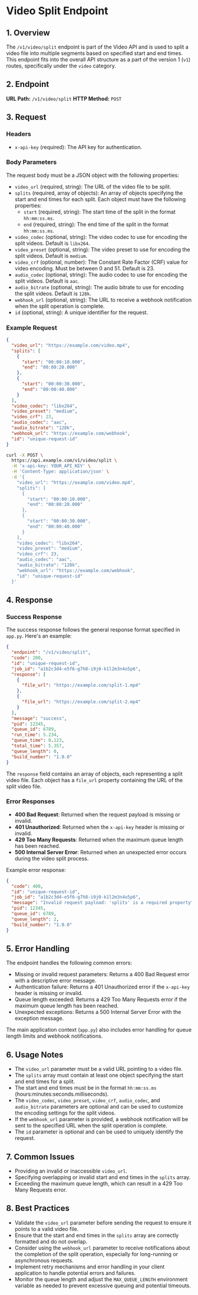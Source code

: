 # Video Split Endpoint

## 1. Overview

The `/v1/video/split` endpoint is part of the Video API and is used to split a video file into multiple segments based on specified start and end times. This endpoint fits into the overall API structure as a part of the version 1 (`v1`) routes, specifically under the `video` category.

## 2. Endpoint

**URL Path:** `/v1/video/split`
**HTTP Method:** `POST`

## 3. Request

### Headers

- `x-api-key` (required): The API key for authentication.

### Body Parameters

The request body must be a JSON object with the following properties:

- `video_url` (required, string): The URL of the video file to be split.
- `splits` (required, array of objects): An array of objects specifying the start and end times for each split. Each object must have the following properties:
  - `start` (required, string): The start time of the split in the format `hh:mm:ss.ms`.
  - `end` (required, string): The end time of the split in the format `hh:mm:ss.ms`.
- `video_codec` (optional, string): The video codec to use for encoding the split videos. Default is `libx264`.
- `video_preset` (optional, string): The video preset to use for encoding the split videos. Default is `medium`.
- `video_crf` (optional, number): The Constant Rate Factor (CRF) value for video encoding. Must be between 0 and 51. Default is 23.
- `audio_codec` (optional, string): The audio codec to use for encoding the split videos. Default is `aac`.
- `audio_bitrate` (optional, string): The audio bitrate to use for encoding the split videos. Default is `128k`.
- `webhook_url` (optional, string): The URL to receive a webhook notification when the split operation is complete.
- `id` (optional, string): A unique identifier for the request.

### Example Request

```json
{
  "video_url": "https://example.com/video.mp4",
  "splits": [
    {
      "start": "00:00:10.000",
      "end": "00:00:20.000"
    },
    {
      "start": "00:00:30.000",
      "end": "00:00:40.000"
    }
  ],
  "video_codec": "libx264",
  "video_preset": "medium",
  "video_crf": 23,
  "audio_codec": "aac",
  "audio_bitrate": "128k",
  "webhook_url": "https://example.com/webhook",
  "id": "unique-request-id"
}
```

```bash
curl -X POST \
  https://api.example.com/v1/video/split \
  -H 'x-api-key: YOUR_API_KEY' \
  -H 'Content-Type: application/json' \
  -d '{
    "video_url": "https://example.com/video.mp4",
    "splits": [
      {
        "start": "00:00:10.000",
        "end": "00:00:20.000"
      },
      {
        "start": "00:00:30.000",
        "end": "00:00:40.000"
      }
    ],
    "video_codec": "libx264",
    "video_preset": "medium",
    "video_crf": 23,
    "audio_codec": "aac",
    "audio_bitrate": "128k",
    "webhook_url": "https://example.com/webhook",
    "id": "unique-request-id"
  }'
```

## 4. Response

### Success Response

The success response follows the general response format specified in `app.py`. Here's an example:

```json
{
  "endpoint": "/v1/video/split",
  "code": 200,
  "id": "unique-request-id",
  "job_id": "a1b2c3d4-e5f6-g7h8-i9j0-k1l2m3n4o5p6",
  "response": [
    {
      "file_url": "https://example.com/split-1.mp4"
    },
    {
      "file_url": "https://example.com/split-2.mp4"
    }
  ],
  "message": "success",
  "pid": 12345,
  "queue_id": 6789,
  "run_time": 5.234,
  "queue_time": 0.123,
  "total_time": 5.357,
  "queue_length": 0,
  "build_number": "1.0.0"
}
```

The `response` field contains an array of objects, each representing a split video file. Each object has a `file_url` property containing the URL of the split video file.

### Error Responses

- **400 Bad Request**: Returned when the request payload is missing or invalid.
- **401 Unauthorized**: Returned when the `x-api-key` header is missing or invalid.
- **429 Too Many Requests**: Returned when the maximum queue length has been reached.
- **500 Internal Server Error**: Returned when an unexpected error occurs during the video split process.

Example error response:

```json
{
  "code": 400,
  "id": "unique-request-id",
  "job_id": "a1b2c3d4-e5f6-g7h8-i9j0-k1l2m3n4o5p6",
  "message": "Invalid request payload: 'splits' is a required property",
  "pid": 12345,
  "queue_id": 6789,
  "queue_length": 2,
  "build_number": "1.0.0"
}
```

## 5. Error Handling

The endpoint handles the following common errors:

- Missing or invalid request parameters: Returns a 400 Bad Request error with a descriptive error message.
- Authentication failure: Returns a 401 Unauthorized error if the `x-api-key` header is missing or invalid.
- Queue length exceeded: Returns a 429 Too Many Requests error if the maximum queue length has been reached.
- Unexpected exceptions: Returns a 500 Internal Server Error with the exception message.

The main application context (`app.py`) also includes error handling for queue length limits and webhook notifications.

## 6. Usage Notes

- The `video_url` parameter must be a valid URL pointing to a video file.
- The `splits` array must contain at least one object specifying the start and end times for a split.
- The start and end times must be in the format `hh:mm:ss.ms` (hours:minutes:seconds.milliseconds).
- The `video_codec`, `video_preset`, `video_crf`, `audio_codec`, and `audio_bitrate` parameters are optional and can be used to customize the encoding settings for the split videos.
- If the `webhook_url` parameter is provided, a webhook notification will be sent to the specified URL when the split operation is complete.
- The `id` parameter is optional and can be used to uniquely identify the request.

## 7. Common Issues

- Providing an invalid or inaccessible `video_url`.
- Specifying overlapping or invalid start and end times in the `splits` array.
- Exceeding the maximum queue length, which can result in a 429 Too Many Requests error.

## 8. Best Practices

- Validate the `video_url` parameter before sending the request to ensure it points to a valid video file.
- Ensure that the start and end times in the `splits` array are correctly formatted and do not overlap.
- Consider using the `webhook_url` parameter to receive notifications about the completion of the split operation, especially for long-running or asynchronous requests.
- Implement retry mechanisms and error handling in your client application to handle potential errors and failures.
- Monitor the queue length and adjust the `MAX_QUEUE_LENGTH` environment variable as needed to prevent excessive queuing and potential timeouts.